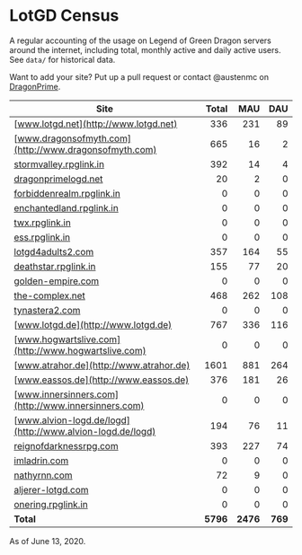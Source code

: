 # LotGD Census
A regular accounting of the usage on Legend of Green Dragon servers around the internet, including total, monthly active and daily active users. See `data/` for historical data.

Want to add your site? Put up a pull request or contact @austenmc on [DragonPrime](http://dragonprime.net).


Site | Total | MAU | DAU
--- | ---:| ---:| ---:
[www.lotgd.net](http://www.lotgd.net)|336|231|89
[www.dragonsofmyth.com](http://www.dragonsofmyth.com)|665|16|2
[stormvalley.rpglink.in](http://stormvalley.rpglink.in)|392|14|4
[dragonprimelogd.net](http://dragonprimelogd.net)|20|2|0
[forbiddenrealm.rpglink.in](http://forbiddenrealm.rpglink.in)|0|0|0
[enchantedland.rpglink.in](http://enchantedland.rpglink.in)|0|0|0
[twx.rpglink.in](http://twx.rpglink.in)|0|0|0
[ess.rpglink.in](http://ess.rpglink.in)|0|0|0
[lotgd4adults2.com](http://lotgd4adults2.com)|357|164|55
[deathstar.rpglink.in](http://deathstar.rpglink.in)|155|77|20
[golden-empire.com](http://golden-empire.com)|0|0|0
[the-complex.net](http://the-complex.net)|468|262|108
[tynastera2.com](http://tynastera2.com)|0|0|0
[www.lotgd.de](http://www.lotgd.de)|767|336|116
[www.hogwartslive.com](http://www.hogwartslive.com)|0|0|0
[www.atrahor.de](http://www.atrahor.de)|1601|881|264
[www.eassos.de](http://www.eassos.de)|376|181|26
[www.innersinners.com](http://www.innersinners.com)|0|0|0
[www.alvion-logd.de/logd](http://www.alvion-logd.de/logd)|194|76|11
[reignofdarknessrpg.com](http://reignofdarknessrpg.com)|393|227|74
[imladrin.com](http://imladrin.com)|0|0|0
[nathyrnn.com](http://nathyrnn.com)|72|9|0
[aljerer-lotgd.com](http://aljerer-lotgd.com)|0|0|0
[onering.rpglink.in](http://onering.rpglink.in)|0|0|0
**Total**|**5796**|**2476**|**769**

As of June 13, 2020.
